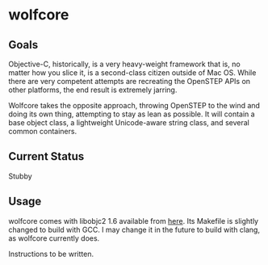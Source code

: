 wolfcore
========

Goals
-----
Objective-C, historically, is a very heavy-weight framework that is, no matter
how you slice it, is a second-class citizen outside of Mac OS.  While there are
very competent attempts are recreating the OpenSTEP APIs on other platforms,
the end result is extremely jarring.

Wolfcore takes the opposite approach, throwing OpenSTEP to the wind and doing
its own thing, attempting to stay as lean as possible.  It will contain a base
object class, a lightweight Unicode-aware string class, and several common
containers.

Current Status
--------------
Stubby

Usage
-----
wolfcore comes with libobjc2 1.6 available from [here](http://download.gna.org/gnustep/).
Its Makefile is slightly changed to build with GCC.  I may change it in the future to build
with clang, as wolfcore currently does.

Instructions to be written.
